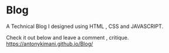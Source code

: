 # Blog
A Technical Blog I  designed using HTML , CSS and JAVASCRIPT.

Check it out below and leave a comment , critique. https://antonykimani.github.io/Blog/
